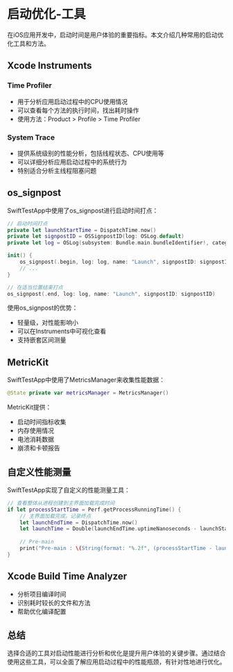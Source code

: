 # 启动优化-工具

在iOS应用开发中，启动时间是用户体验的重要指标。本文介绍几种常用的启动优化工具和方法。

## Xcode Instruments

### Time Profiler
- 用于分析应用启动过程中的CPU使用情况
- 可以查看每个方法的执行时间，找出耗时操作
- 使用方法：Product > Profile > Time Profiler

### System Trace
- 提供系统级别的性能分析，包括线程状态、CPU使用等
- 可以详细分析应用启动过程中的系统行为
- 特别适合分析主线程阻塞问题

## os_signpost

SwiftTestApp中使用了os_signpost进行启动时间打点：

```swift
// 启动时间打点
private let launchStartTime = DispatchTime.now()
private let signpostID = OSSignpostID(log: OSLog.default)
private let log = OSLog(subsystem: Bundle.main.bundleIdentifier!, category: "Launch")

init() {
    os_signpost(.begin, log: log, name: "Launch", signpostID: signpostID)
    // ...
}

// 在适当位置结束打点
os_signpost(.end, log: log, name: "Launch", signpostID: signpostID)
```

使用os_signpost的优势：
- 轻量级，对性能影响小
- 可以在Instruments中可视化查看
- 支持嵌套区间测量

## MetricKit

SwiftTestApp中使用了MetricsManager来收集性能数据：

```swift
@State private var metricsManager = MetricsManager()
```

MetricKit提供：
- 启动时间指标收集
- 内存使用情况
- 电池消耗数据
- 崩溃和卡顿报告

## 自定义性能测量

SwiftTestApp实现了自定义的性能测量工具：

```swift
// 查看整体从进程创建到主界面加载完成时间
if let processStartTime = Perf.getProcessRunningTime() {
    // 主界面加载完成，记录终点
    let launchEndTime = DispatchTime.now()
    let launchTime = Double(launchEndTime.uptimeNanoseconds - launchStartTime.uptimeNanoseconds) / 1_000_000_000
    
    // Pre-main
    print("Pre-main : \(String(format: "%.2f", (processStartTime - launchTime))) 秒")
}
```

## Xcode Build Time Analyzer

- 分析项目编译时间
- 识别耗时较长的文件和方法
- 帮助优化编译配置

## 总结

选择合适的工具对启动性能进行分析和优化是提升用户体验的关键步骤。通过结合使用这些工具，可以全面了解应用启动过程中的性能瓶颈，有针对性地进行优化。
